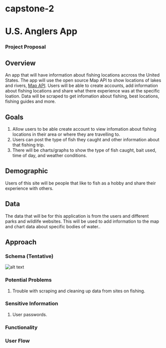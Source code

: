 # capstone-2
# U.S. Anglers App

### Project Proposal

## Overview

An app that will have information about fishing locations accross the United States. The app will use the open source Map API to show locations of lakes and rivers, [Map API](https://www.openstreetmap.org/). Users will be able to create accounts, add information about fishing locations and share what there experience was at the specific loation. Data will be scraped to get infomation about fishing, best locations, fishing guides and more. 

## Goals

1. Allow users to be able create account to view infomation about fishing locations in their area or where they are travelling to.
2. Users can post the type of fish they caught and other information about that fishing trip.
3. There will be charts/graphs to show the type of fish caught, bait used, time of day, and weather conditions.

## Demographic

Users of this site will be people that like to fish as a hobby and share their experience with others.

## Data

The data that will be for this application is from the users and different parks and wildlife websites. This will be used to add information to the map and chart data about specific bodies of water..

## Approach

### Schema (Tentative)

![alt text](Quiz_app_schema.drawio.svg)

### Potential Problems

1. Trouble with scraping and cleaning up data from sites on fishing.


### Sensitive Information

1. User passwords.

### Functionality



### User Flow


